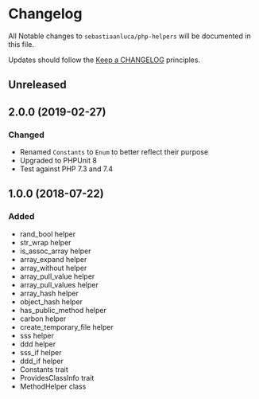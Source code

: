 # Changelog

All Notable changes to `sebastiaanluca/php-helpers` will be documented in this file.

Updates should follow the [Keep a CHANGELOG](http://keepachangelog.com/) principles.

## Unreleased

## 2.0.0 (2019-02-27)

### Changed

- Renamed `Constants` to `Enum` to better reflect their purpose
- Upgraded to PHPUnit 8
- Test against PHP 7.3 and 7.4

## 1.0.0 (2018-07-22)

### Added

- rand_bool helper
- str_wrap helper
- is\_assoc\_array helper
- array_expand helper
- array_without helper
- array\_pull\_value helper
- array\_pull\_values helper
- array_hash helper
- object_hash helper
- has\_public\_method helper
- carbon helper
- create\_temporary\_file helper
- sss helper
- ddd helper
- sss_if helper
- ddd_if helper
- Constants trait
- ProvidesClassInfo trait
- MethodHelper class
